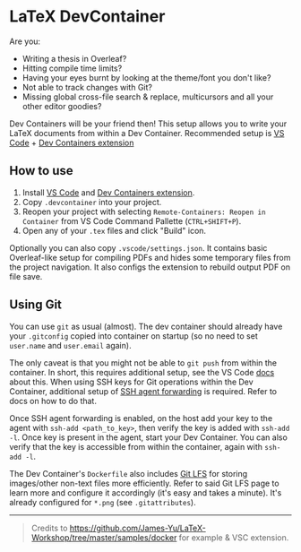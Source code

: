 # LaTeX DevContainer

Are you:

- Writing a thesis in Overleaf?
- Hitting compile time limits?
- Having your eyes burnt by looking at the theme/font you don't like?
- Not able to track changes with Git?
- Missing global cross-file search & replace, multicursors and all your other editor goodies?

Dev Containers will be your friend then! This setup allows you to write your LaTeX documents from within a Dev Container. Recommended setup is [VS Code](https://code.visualstudio.com/) + [Dev Containers extension](https://marketplace.visualstudio.com/items?itemName=ms-vscode-remote.remote-containers)

## How to use

1. Install [VS Code](https://code.visualstudio.com/) and [Dev Containers extension](https://marketplace.visualstudio.com/items?itemName=ms-vscode-remote.remote-containers).
2. Copy `.devcontainer` into your project.
3. Reopen your project with selecting `Remote-Containers: Reopen in Container` from VS Code Command Pallette (`CTRL+SHIFT+P`).
4. Open any of your `.tex` files and click "Build" icon.

Optionally you can also copy `.vscode/settings.json`. It contains basic Overleaf-like setup for compiling PDFs and hides some temporary files from the project navigation. It also configs the extension to rebuild output PDF on file save.

## Using Git

You can use `git` as usual (almost). The dev container should already have your `.gitconfig` copied into container on startup (so no need to set `user.name` and `user.email` again). 

The only caveat is that you might not be able to `git push` from within the container. In short, this requires additional setup, see the VS Code [docs](https://code.visualstudio.com/remote/advancedcontainers/sharing-git-credentials) about this. When using SSH keys for Git operations within the Dev Container, additional setup of [SSH agent forwarding](https://code.visualstudio.com/remote/advancedcontainers/sharing-git-credentials#_using-ssh-keys) is required. Refer to docs on how to do that.

Once SSH agent forwarding is enabled, on the host add your key to the agent with `ssh-add <path_to_key>`, then verify the key is added with `ssh-add -l`. Once key is present in the agent, start your Dev Container. You can also verify that the key is accessible from within the container, again with `ssh-add -l`.

The Dev Container's `Dockerfile` also includes [Git LFS](https://git-lfs.com/) for storing images/other non-text files more efficiently. Refer to said Git LFS page to learn more and configure it accordingly (it's easy and takes a minute). It's already configured for `*.png` (see `.gitattributes`).

---

> Credits to https://github.com/James-Yu/LaTeX-Workshop/tree/master/samples/docker for example & VSC extension.
